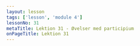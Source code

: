 ```yaml
---
layout: lesson
tags: ['lesson', 'module 4']
lessonNo: 31
metaTitle: Lektion 31 - Øvelser med participium
onPageTitle: Lektion 31
---
```

